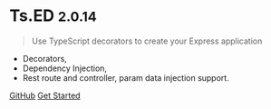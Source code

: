 <!-- _coverpage.md -->


# Ts.ED <small class="version">2.0.14</small>

> Use TypeScript decorators to create your Express application

* Decorators,
* Dependency Injection,
* Rest route and controller, param data injection support.

[GitHub](https://github.com/Romakita/ts-log-debug/)
[Get Started](#tsed)

